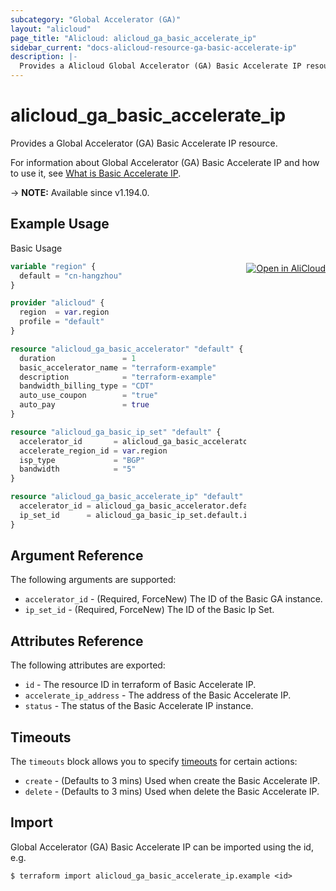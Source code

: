 ```yaml
---
subcategory: "Global Accelerator (GA)"
layout: "alicloud"
page_title: "Alicloud: alicloud_ga_basic_accelerate_ip"
sidebar_current: "docs-alicloud-resource-ga-basic-accelerate-ip"
description: |-
  Provides a Alicloud Global Accelerator (GA) Basic Accelerate IP resource.
---
```


# alicloud_ga_basic_accelerate_ip

Provides a Global Accelerator (GA) Basic Accelerate IP resource.

For information about Global Accelerator (GA) Basic Accelerate IP and how to use it, see [What is Basic Accelerate IP](https://www.alibabacloud.com/help/en/global-accelerator/latest/api-ga-2019-11-20-createbasicaccelerateip).

-> **NOTE:** Available since v1.194.0.

## Example Usage
<div class="oics-button" style="float: right;margin: 0 0 -40px 0;">
  <a href="https://api.aliyun.com/api-tools/terraform?resource=alicloud_ga_basic_accelerate_ip&exampleId=99a255fa-96a4-8420-b2a3-fd6e94715fbbd31900d9&activeTab=example&spm=docs.r.ga_basic_accelerate_ip.0.99a255fa96" target="_blank">
    <img alt="Open in AliCloud" src="https://img.alicdn.com/imgextra/i1/O1CN01hjjqXv1uYUlY56FyX_!!6000000006049-55-tps-254-36.svg" style="max-height: 44px; margin: 32px auto; max-width: 100%;">
  </a>
</div>

Basic Usage

```terraform
variable "region" {
  default = "cn-hangzhou"
}

provider "alicloud" {
  region  = var.region
  profile = "default"
}

resource "alicloud_ga_basic_accelerator" "default" {
  duration               = 1
  basic_accelerator_name = "terraform-example"
  description            = "terraform-example"
  bandwidth_billing_type = "CDT"
  auto_use_coupon        = "true"
  auto_pay               = true
}

resource "alicloud_ga_basic_ip_set" "default" {
  accelerator_id       = alicloud_ga_basic_accelerator.default.id
  accelerate_region_id = var.region
  isp_type             = "BGP"
  bandwidth            = "5"
}

resource "alicloud_ga_basic_accelerate_ip" "default" {
  accelerator_id = alicloud_ga_basic_accelerator.default.id
  ip_set_id      = alicloud_ga_basic_ip_set.default.id
}
```

## Argument Reference

The following arguments are supported:

* `accelerator_id` - (Required, ForceNew) The ID of the Basic GA instance.
* `ip_set_id` - (Required, ForceNew) The ID of the Basic Ip Set.

## Attributes Reference

The following attributes are exported:

* `id` - The resource ID in terraform of Basic Accelerate IP.
* `accelerate_ip_address` - The address of the Basic Accelerate IP.
* `status` - The status of the Basic Accelerate IP instance.

## Timeouts

The `timeouts` block allows you to specify [timeouts](https://www.terraform.io/docs/configuration-0-11/resources.html#timeouts) for certain actions:

* `create` - (Defaults to 3 mins) Used when create the Basic Accelerate IP.
* `delete` - (Defaults to 3 mins) Used when delete the Basic Accelerate IP.

## Import

Global Accelerator (GA) Basic Accelerate IP can be imported using the id, e.g.

```shell
$ terraform import alicloud_ga_basic_accelerate_ip.example <id>
```
